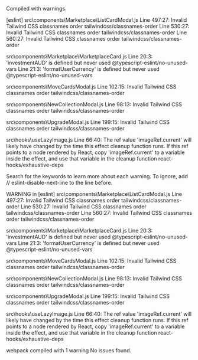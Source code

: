 Compiled with warnings.

[eslint] 
src\components\Marketplace\ListCardModal.js
  Line 497:27:  Invalid Tailwind CSS classnames order  tailwindcss/classnames-order
  Line 530:27:  Invalid Tailwind CSS classnames order  tailwindcss/classnames-order
  Line 560:27:  Invalid Tailwind CSS classnames order  tailwindcss/classnames-order

src\components\Marketplace\MarketplaceCard.js
  Line 20:3:  'investmentAUD' is defined but never used       @typescript-eslint/no-unused-vars
  Line 21:3:  'formatUserCurrency' is defined but never used  @typescript-eslint/no-unused-vars

src\components\MoveCardsModal.js
  Line 102:15:  Invalid Tailwind CSS classnames order  tailwindcss/classnames-order

src\components\NewCollectionModal.js
  Line 98:13:  Invalid Tailwind CSS classnames order  tailwindcss/classnames-order

src\components\UpgradeModal.js
  Line 199:15:  Invalid Tailwind CSS classnames order  tailwindcss/classnames-order

src\hooks\useLazyImage.js
  Line 66:40:  The ref value 'imageRef.current' will likely have changed by the time this effect cleanup function runs. If this ref points to a node rendered by React, copy 'imageRef.current' to a variable inside the effect, and use that variable in the cleanup function  react-hooks/exhaustive-deps

Search for the keywords to learn more about each warning.
To ignore, add // eslint-disable-next-line to the line before.

WARNING in [eslint]
src\components\Marketplace\ListCardModal.js
  Line 497:27:  Invalid Tailwind CSS classnames order  tailwindcss/classnames-order
  Line 530:27:  Invalid Tailwind CSS classnames order  tailwindcss/classnames-order
  Line 560:27:  Invalid Tailwind CSS classnames order  tailwindcss/classnames-order

src\components\Marketplace\MarketplaceCard.js
  Line 20:3:  'investmentAUD' is defined but never used       @typescript-eslint/no-unused-vars
  Line 21:3:  'formatUserCurrency' is defined but never used  @typescript-eslint/no-unused-vars

src\components\MoveCardsModal.js
  Line 102:15:  Invalid Tailwind CSS classnames order  tailwindcss/classnames-order

src\components\NewCollectionModal.js
  Line 98:13:  Invalid Tailwind CSS classnames order  tailwindcss/classnames-order

src\components\UpgradeModal.js
  Line 199:15:  Invalid Tailwind CSS classnames order  tailwindcss/classnames-order

src\hooks\useLazyImage.js
  Line 66:40:  The ref value 'imageRef.current' will likely have changed by the time this effect cleanup function runs. If this ref points to a node rendered by React, copy 'imageRef.current' to a variable inside the effect, and use that variable in the cleanup function  react-hooks/exhaustive-deps

webpack compiled with 1 warning
No issues found.
